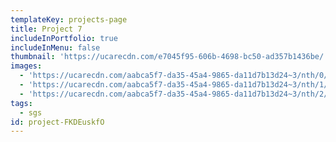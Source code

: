 ```yaml
---
templateKey: projects-page
title: Project 7
includeInPortfolio: true
includeInMenu: false
thumbnail: 'https://ucarecdn.com/e7045f95-606b-4698-bc50-ad357b1436be/'
images:
  - 'https://ucarecdn.com/aabca5f7-da35-45a4-9865-da11d7b13d24~3/nth/0/'
  - 'https://ucarecdn.com/aabca5f7-da35-45a4-9865-da11d7b13d24~3/nth/1/'
  - 'https://ucarecdn.com/aabca5f7-da35-45a4-9865-da11d7b13d24~3/nth/2/'
tags:
  - sgs
id: project-FKDEuskfO
---
```


